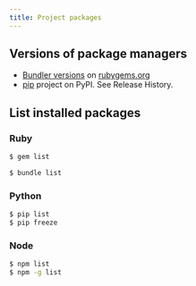 ```yaml
---
title: Project packages
---
```


<!-- TODO reduce this section and split it out for each language -->

## Versions of package managers

- [Bundler versions](https://rubygems.org/gems/bundler/versions) on [rubygems.org](https://rubygems.org)
- [pip](https://pypi.org/project/pip/) project on PyPI. See Release History.


## List installed packages

### Ruby

```sh
$ gem list

$ bundle list
```

### Python

```sh
$ pip list
$ pip freeze
```

### Node

```sh
$ npm list
$ npm -g list
```
